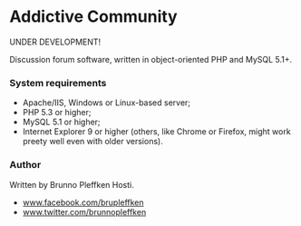 Addictive Community
===================

UNDER DEVELOPMENT!

Discussion forum software, written in object-oriented PHP and MySQL 5.1+.

### System requirements ###

* Apache/IIS, Windows or Linux-based server;
* PHP 5.3 or higher;
* MySQL 5.1 or higher;
* Internet Explorer 9 or higher (others, like Chrome or Firefox, might work preety well even with older versions).

### Author ###

Written by Brunno Pleffken Hosti.

* www.facebook.com/brupleffken
* www.twitter.com/brunnopleffken

